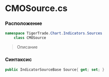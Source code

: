 
# CMOSource.cs
### Расположение
```csharp
namespace TigerTrade.Chart.Indicators.Sources  
    class CMOSource
```

> Описание

### Синтаксис
```csharp
public IndicatorSourceBase Source{ get; set; }
```

